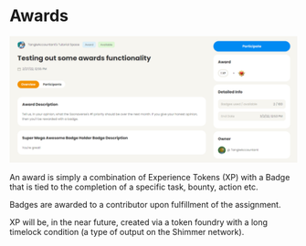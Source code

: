 # Awards

![](<../../.gitbook/assets/image (19) (1) (1).png>)

An award is simply a combination of Experience Tokens (XP) with a Badge that is tied to the completion of a specific task, bounty, action etc.

Badges are awarded to a contributor upon fulfillment of the assignment.

XP will be, in the near future, created via a token foundry with a long timelock condition (a type of output on the Shimmer network).
